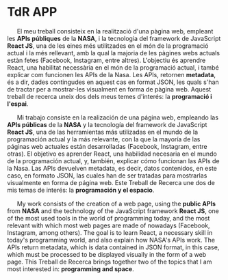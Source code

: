 # TdR APP
<img src="https://www.speedrun.com/images/flags/es/ct.png" style="height: 15px">&nbsp;&nbsp;El meu treball consisteix en la realització d'una pàgina web, empleant les **APIs públiques** de la **NASA**, i la tecnologia del framework de JavaScript **React JS**, una de les eines més utilitzades en el món de la programació actual i la més rellevant, amb la qual la majoria de les pàgines webs actuals estàn fetes (Facebook, Instagram, entre altres). L'objectiu és aprendre React, una habilitat necessària en el món de la programació actual, i també explicar com funcionen les APIs de la Nasa. Les APIs, retornen **metadata**, és a dir, dades contingudes en aquest cas en format JSON, les quals s'han de tractar per a mostrar-les visualment en forma de pàgina web. Aquest treball de recerca uneix dos dels meus temes d'interés: la **programació i l'espai**.

<img src="https://www.speedrun.com/images/flags/es.png" style="height: 15px">&nbsp;&nbsp;Mi trabajo consiste en la realización de una página web, empleando las **APIs públicas** de la **NASA** y la tecnología del framework de JavaScript **React JS**, una de las herramientas más utilizadas en el mundo de la programación actual y la más relevante, con la que la mayoría de las páginas web actuales están desarrolladas (Facebook, Instagram, entre otras). El objetivo es aprender React, una habilidad necesaria en el mundo de la programación actual, y, también, explicar cómo funcionan las APIs de la Nasa. Las APIs devuelven metadata, es decir, datos contenidos, en este caso, en formato JSON, las cuales han de ser tratadas para mostrarlas visualmente en forma de página web. Este Treball de Recerca une dos de mis temas de interés: la **programación y el espacio**.

<img src="https://www.speedrun.com/images/flags/gb.png" style="height: 15px">&nbsp;&nbsp;My work consists of the creation of a web page, using the **public APIs** from **NASA** and the technology of the JavaScript framework **React JS**, one of the most used tools in the world of programming today, and the most relevant with which most web pages are made of nowadays (Facebook, Instagram, among others). The goal is to learn React, a necessary skill in today's programming world, and also explain how NASA's APIs work. The APIs return metadata, which is data contained in JSON format, in this case, which must be processed to be displayed visually in the form of a web page. This Treball de Recerca brings together two of the topics that I am most interested in: **programming and space**.